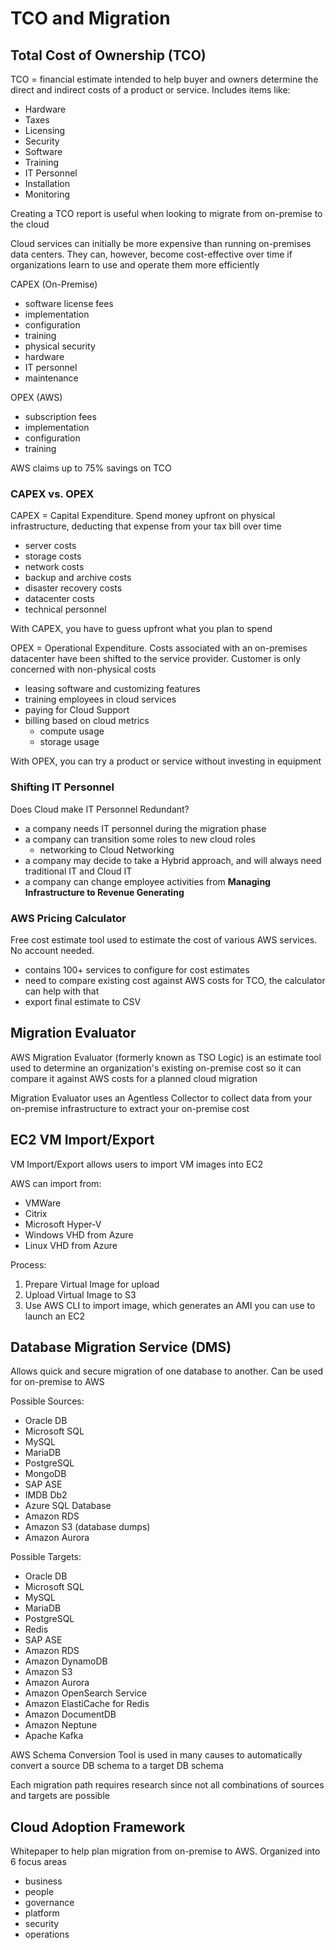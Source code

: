 # TCO and Migration

## Total Cost of Ownership (TCO)

TCO = financial estimate intended to help buyer and owners determine the direct and indirect costs of a product or service. Includes items like:

- Hardware
- Taxes
- Licensing
- Security
- Software
- Training
- IT Personnel
- Installation
- Monitoring

Creating a TCO report is useful when looking to migrate from on-premise to the cloud

Cloud services can initially be more expensive than running on-premises data centers. They can, however, become cost-effective over time if organizations learn to use and operate them more efficiently

CAPEX (On-Premise)

- software license fees
- implementation
- configuration
- training
- physical security
- hardware
- IT personnel
- maintenance

OPEX (AWS)

- subscription fees
- implementation
- configuration
- training

AWS claims up to 75% savings on TCO

### CAPEX vs. OPEX

CAPEX = Capital Expenditure. Spend money upfront on physical infrastructure, deducting that expense from your tax bill over time

- server costs
- storage costs
- network costs
- backup and archive costs
- disaster recovery costs
- datacenter costs
- technical personnel

With CAPEX, you have to guess upfront what you plan to spend

OPEX = Operational Expenditure. Costs associated with an on-premises datacenter have been shifted to the service provider. Customer is only concerned with non-physical costs

- leasing software and customizing features
- training employees in cloud services
- paying for Cloud Support
- billing based on cloud metrics
  - compute usage
  - storage usage

With OPEX, you can try a product or service without investing in equipment

### Shifting IT Personnel

Does Cloud make IT Personnel Redundant?

- a company needs IT personnel during the migration phase
- a company can transition some roles to new cloud roles
  - networking to Cloud Networking
- a company may decide to take a Hybrid approach, and will always need traditional IT and Cloud IT
- a company can change employee activities from **Managing Infrastructure to Revenue Generating**

### AWS Pricing Calculator

Free cost estimate tool used to estimate the cost of various AWS services. No account needed.

- contains 100+ services to configure for cost estimates
- need to compare existing cost against AWS costs for TCO, the calculator can help with that
- export final estimate to CSV

## Migration Evaluator

AWS Migration Evaluator (formerly known as TSO Logic) is an estimate tool used to determine an organization's existing on-premise cost so it can compare it against AWS costs for a planned cloud migration

Migration Evaluator uses an Agentless Collector to collect data from your on-premise infrastructure to extract your on-premise cost

## EC2 VM Import/Export

VM Import/Export allows users to import VM images into EC2

AWS can import from:

- VMWare
- Citrix
- Microsoft Hyper-V
- Windows VHD from Azure
- Linux VHD from Azure

Process:

1. Prepare Virtual Image for upload
2. Upload Virtual Image to S3
3. Use AWS CLI to import image, which generates an AMI you can use to launch an EC2

## Database Migration Service (DMS)

Allows quick and secure migration of one database to another. Can be used for on-premise to AWS

Possible Sources:

- Oracle DB
- Microsoft SQL
- MySQL
- MariaDB
- PostgreSQL
- MongoDB
- SAP ASE
- IMDB Db2
- Azure SQL Database
- Amazon RDS
- Amazon S3 (database dumps)
- Amazon Aurora

Possible Targets:

- Oracle DB
- Microsoft SQL
- MySQL
- MariaDB
- PostgreSQL
- Redis
- SAP ASE
- Amazon RDS
- Amazon DynamoDB
- Amazon S3
- Amazon Aurora
- Amazon OpenSearch Service
- Amazon ElastiCache for Redis
- Amazon DocumentDB
- Amazon Neptune
- Apache Kafka

AWS Schema Conversion Tool is used in many causes to automatically convert a source DB schema to a target DB schema

Each migration path requires research since not all combinations of sources and targets are possible

## Cloud Adoption Framework

Whitepaper to help plan migration from on-premise to AWS. Organized into 6 focus areas

- business
- people
- governance
- platform
- security
- operations
